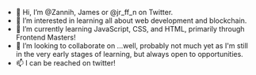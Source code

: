 - 👋 Hi, I’m @Zannih, James or @jr_ff_n on Twitter.
- 👀 I’m interested in learning all about web development and blockchain.
- 🌱 I’m currently learning JavaScript, CSS, and HTML, primarily through Frontend Masters!
- 💞️ I’m looking to collaborate on ...well, probably not much yet as I'm still in the very early stages of learning, but always open to opportunities.
- 📫 I can be reached on twitter!

<!---
Zannih/Zannih is a ✨ special ✨ repository because its `README.md` (this file) appears on your GitHub profile.
You can click the Preview link to take a look at your changes.
--->

